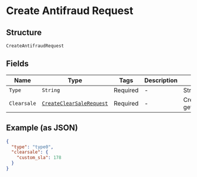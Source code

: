 
# Create Antifraud Request

## Structure

`CreateAntifraudRequest`

## Fields

| Name | Type | Tags | Description | Getter | Setter |
|  --- | --- | --- | --- | --- | --- |
| `Type` | `String` | Required | - | String getType() | setType(String type) |
| `Clearsale` | [`CreateClearSaleRequest`](../../doc/models/create-clear-sale-request.md) | Required | - | CreateClearSaleRequest getClearsale() | setClearsale(CreateClearSaleRequest clearsale) |

## Example (as JSON)

```json
{
  "type": "type0",
  "clearsale": {
    "custom_sla": 178
  }
}
```

